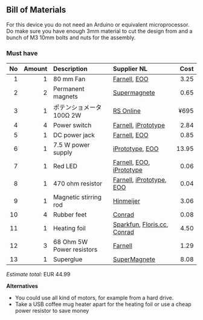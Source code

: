 ## Bill of Materials

For this device you do not need an Arduino or equivalent microprocessor. Do make sure you have enough 3mm material to cut the design from and a bunch of M3 10mm bolts and nuts for the assembly.

### Must have

|No|Amount|Description|Supplier NL|Cost|
| ------------: | ------------: | :------------ | :------------ | ------------: |
|1|1|80 mm Fan|[Farnell](http://nl.farnell.com/bisonic/sp802512l-03/fan-80x25mm-12vdc/dp/1832326), [EOO](http://www.eoo-bv.nl/index.php?_a=viewProd&productId=13244) |3.25|
|2|2|Permanent magnets|[Supermagnete](http://www.supermagnete.nl/blokmagneten-neodymium-middelgroot/blokmagneet-10mm-x-10mm-x-5mm-neodymium-n42-vernikkeld_Q-10-10-05-N)|0.65|
|3|1|ポテンショメータ 100Ω 2W|[RS Online](https://jp.rs-online.com/mobile/p/potentiometers/5225254/)|¥695|
|4|4|Power switch|[Farnell](http://nl.farnell.com/webapp/wcs/stores/servlet/ProductDisplay?catalogId=15001&langId=31&urlRequestType=Base&partNumber=4710368&storeId=10168), [iPrototype](https://iprototype.nl/products/components/buttons-switches/rocker-switch-large)|2.84|
|5|1|DC power jack|[Farnell](http://nl.farnell.com/multicomp/jr1819-rohs-psg01769/socket-low-voltage-2-1mm-chassis/dp/1216726), [EOO](http://www.eoo-bv.nl/index.php?_a=viewProd&productId=14342)|0.85|
|6|1|7.5 W power supply|[iPrototype](https://iprototype.nl/products/accessoires/power/adapter), [EOO](http://www.eoo-bv.nl/index.php?_a=viewProd&productId=11642)|13.95|
|7|1|Red LED|[Farnell](http://nl.farnell.com/webapp/wcs/stores/servlet/ProductDisplay?catalogId=15001&langId=31&urlRequestType=Base&partNumber=2335728&storeId=10168), [EOO](http://www.eoo-bv.nl/index.php?_a=viewProd&productId=5942), [iPrototype](https://iprototype.nl/products/components/led-lcd/rood#)|0.06|
|8|1|470 ohm resistor|[Farnell](http://nl.farnell.com/webapp/wcs/stores/servlet/ProductDisplay?catalogId=15001&langId=31&urlRequestType=Base&partNumber=2329680&storeId=10168), [iPrototype](https://iprototype.nl/products/components/resistors/470R), [EOO](http://www.eoo-bv.nl/index.php?_a=viewProd&productId=14841)|0.04|
|9|1|Magnetic stirring rod|[Hinmeijer](http://www.hinmeijer.nl/product/121939/Magneetroerstaafjes_ellipsvormig.aspx)|3.06|
|10|4|Rubber feet|[Conrad](https://www.conrad.nl/nl/toolcraft-elastische-buffer-zelfklevend-pd2104sw-x-h-10-mm-x-4-mm-zwart-1-stuks-401489.html)|0.08|
|11|1|Heating foil|[Sparkfun](https://www.sparkfun.com/products/11288), [Floris.cc](https://www.floris.cc/shop/en/general-components/514-heating-pad-5x10cm.html?search_query=warm&results=4), [Conrad](https://www.conrad.nl/nl/thermo-verwarmingsfolie-zelfklevend-12-vdc-12-vac-22-w-veiligheidstype-ipx4-90-mm-1216623.html)|4.50|
|12|3|68 Ohm 5W Power resistors|[Farnell](http://nl.farnell.com/webapp/wcs/stores/servlet/ProductDisplay?catalogId=15001&langId=31&urlRequestType=Base&partNumber=2118068&storeId=10168)|1.29|
|13|1|Superglue|[SuperMagnete](https://www.supermagnete.nl/eng/workshop-magnets/uhu-max-repair-adhesive-for-magnets-waterproof-without-solvents_WS-ADH-01)|8.08|

*Estimate total:* EUR 44.99

**Alternatives**

* You could use all kind of motors, for example from a hard drive.
* Take a USB coffee mug heater apart for the heating foil or use a cheap power resistor to save money
